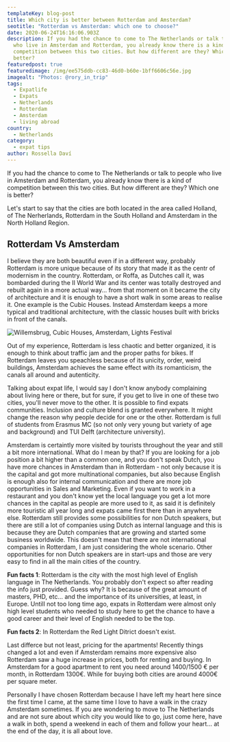 ```yaml
---
templateKey: blog-post
title: Which city is better between Rotterdam and Amsterdam?
seotitle: "Rotterdam vs Amsterdam: which one to choose?"
date: 2020-06-24T16:16:06.903Z
description: If you had the chance to come to The Netherlands or talk to people
  who live in Amsterdam and Rotterdam, you already know there is a kind of
  competition between this two cities. But how different are they? Which one is
  better?
featuredpost: true
featuredimage: /img/ee575ddb-cc83-46d0-b60e-1bff6606c56e.jpg
imagealt: "Photos: @rory_in_trip"
tags:
  - Expatlife
  - Expats
  - Netherlands
  - Rotterdam
  - Amsterdam
  - living abroad
country:
  - Netherlands
category:
  - expat tips
author: Rossella Daví
---
```

If you had the chance to come to The Netherlands or talk to people who live in Amsterdam and Rotterdam, you already know there is a kind of competition between this two cities. But how different are they? Which one is better?

Let's start to say that the cities are both located in the area called Holland, of The Nerherlands, Rotterdam in the South Holland and Amsterdam in the North Holland Region.

## Rotterdam Vs Amsterdam

I believe they are both beautiful even if in a different way, probably Rotterdam is more unique because of its story that made it as the centr of modernism in the country. Rotterdam, or Roffa, as Dutches call it, was bombarded during the II World War and its center was totally destroyed and rebuilt again in a more actual way... from that moment on it became the city of architecture and it is enough to have a short walk in some areas to realise it. One example is the Cubic Houses. Instead Amsterdam keeps a more typical and traditional architecture, with the classic houses built with bricks in front of the canals.

![Willemsbrug, Cubic Houses, Amsterdam, Lights Festival](/img/aaeca4af-a3ea-40fd-9c77-07cb3fb149a6.jpg "Rotterdam Vs Amsterdam")

Out of my experience, Rotterdam is less chaotic and better organized, it is enough to think about traffic jam and the proper paths for bikes. If Rotterdam leaves you speachless because of its unicity, order, weird buildings, Amsterdam achieves the same effect with its romanticism, the canals all around and autenticity.

Talking about expat life, I would say I don't know anybody complaining about living here or there, but for sure, if you get to live in one of these two cities, you'll never move to the other. It is possible to find expats communities. Inclusion and culture blend is granted everywhere. It might change the reason why people decide for one or the other. Rotterdam is full of students from Erasmus MC (so not only very young but variety of age and background) and TUI Delft (architecture university). 

Amsterdam is certaintly more visited by tourists throughout the year and still a bit more international. What do I mean by that? If you are looking for a job position a bit higher than a common one, and you don't speak Dutch, you have more chances in Amsterdam than in Rotterdam - not only because it is the capital and got more multinational companies, but also because English is enough also for internal communication and there are more job opportunities in Sales and Marketing. Even if you want to work in a restaurant and you don't know yet the local language you get a lot more chances in the capital as people are more used to it, as said it is definitely more touristic all year long and expats came first there than in anywhere else. Rotterdam still provides some possibilities for non Dutch speakers, but there are still a lot of companies using Dutch as internal language and this is because they are Dutch companies that are growing and started some business worldwide. This doesn't mean that there are not international companies in Rotterdam, I am just considering the whole scenario. Other opportunities for non Dutch speakers are in start-ups and those are very easy to find in all the main cities of the country.

**Fun facts 1**: Rotterdam is the city with the most high level of English language in The Netherlands. You probably don't expect so after reading the info just provided. Guess why? It is because of the great amount of masters, PHD, etc... and the importance of its universities, at least, in Europe. Untill not too long time ago, expats in Rotterdam were almost only high level students who needed to study here to get the chance to have a good career and their level of English needed to be the top.

**Fun facts 2**: In Rotterdam the Red Light Ditrict doesn't exist.

Last differce but not least, pricing for the apartments! Recently things changed a lot and even if Amsterdam remains more expensive also Rotterdam saw a huge increase in prices, both for renting and buying.  In Amsterdam for a good apartment to rent you need around 1400/1500 € per month, in Rotterdam 1300€. While for buying both cities are around 4000€ per square meter.

Personally I have chosen Rotterdam because I have left my heart here since the first time I came, at the same time I love to have a walk in the crazy Amsterdam sometimes.  If you are wondering to move to The Netherlands and are not sure about which city you would like to go, just come here, have a walk in both, spend a weekend in each of them and follow your heart... at the end of the day, it is all about love.